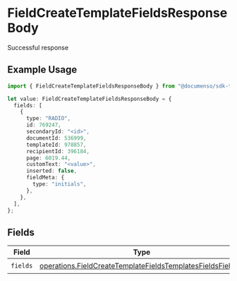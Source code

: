 # FieldCreateTemplateFieldsResponseBody

Successful response

## Example Usage

```typescript
import { FieldCreateTemplateFieldsResponseBody } from "@documenso/sdk-typescript/models/operations";

let value: FieldCreateTemplateFieldsResponseBody = {
  fields: [
    {
      type: "RADIO",
      id: 769247,
      secondaryId: "<id>",
      documentId: 536999,
      templateId: 978857,
      recipientId: 396184,
      page: 6019.44,
      customText: "<value>",
      inserted: false,
      fieldMeta: {
        type: "initials",
      },
    },
  ],
};
```

## Fields

| Field                                                                                                                                    | Type                                                                                                                                     | Required                                                                                                                                 | Description                                                                                                                              |
| ---------------------------------------------------------------------------------------------------------------------------------------- | ---------------------------------------------------------------------------------------------------------------------------------------- | ---------------------------------------------------------------------------------------------------------------------------------------- | ---------------------------------------------------------------------------------------------------------------------------------------- |
| `fields`                                                                                                                                 | [operations.FieldCreateTemplateFieldsTemplatesFieldsFields](../../models/operations/fieldcreatetemplatefieldstemplatesfieldsfields.md)[] | :heavy_check_mark:                                                                                                                       | N/A                                                                                                                                      |